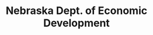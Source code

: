 ---
layout: repo
title: "Nebraska Dept. of Economic Development"
id: 11659
permalink: repos/11659/
---